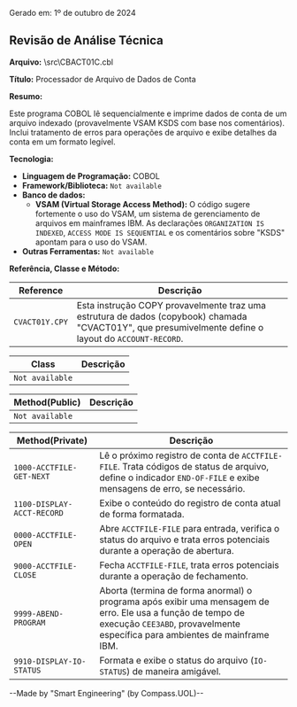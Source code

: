 Gerado em: 1º de outubro de 2024

## Revisão de Análise Técnica

**Arquivo:**  \src\CBACT01C.cbl

**Título:**  Processador de Arquivo de Dados de Conta

**Resumo:** 

Este programa COBOL lê sequencialmente e imprime dados de conta de um arquivo indexado (provavelmente VSAM KSDS com base nos comentários). Inclui tratamento de erros para operações de arquivo e exibe detalhes da conta em um formato legível.

**Tecnologia:**

* **Linguagem de Programação:** COBOL 
* **Framework/Biblioteca:** `Not available`
* **Banco de dados:**
  * **VSAM (Virtual Storage Access Method):** O código sugere fortemente o uso do VSAM, um sistema de gerenciamento de arquivos em mainframes IBM.  As declarações `ORGANIZATION IS INDEXED`, `ACCESS MODE IS SEQUENTIAL` e os comentários sobre "KSDS" apontam para o uso do VSAM.
* **Outras Ferramentas:** `Not available`

**Referência, Classe e Método:**

| Reference | Descrição |
|---|---|
| `CVACT01Y.CPY` |  Esta instrução COPY provavelmente traz uma estrutura de dados (copybook) chamada "CVACT01Y", que presumivelmente define o layout do `ACCOUNT-RECORD`. |


| Class | Descrição |
|---|---|
| `Not available` |  |

| Method(Public) | Descrição |
|---|---|
| `Not available` |  |

| Method(Private) | Descrição |
|---|---|
| `1000-ACCTFILE-GET-NEXT` |  Lê o próximo registro de conta de `ACCTFILE-FILE`. Trata códigos de status de arquivo, define o indicador `END-OF-FILE` e exibe mensagens de erro, se necessário.  |
| `1100-DISPLAY-ACCT-RECORD` | Exibe o conteúdo do registro de conta atual de forma formatada.  |
| `0000-ACCTFILE-OPEN` | Abre `ACCTFILE-FILE` para entrada, verifica o status do arquivo e trata erros potenciais durante a operação de abertura. |
| `9000-ACCTFILE-CLOSE` | Fecha `ACCTFILE-FILE`, trata erros potenciais durante a operação de fechamento. |
| `9999-ABEND-PROGRAM` |  Aborta (termina de forma anormal) o programa após exibir uma mensagem de erro. Ele usa a função de tempo de execução `CEE3ABD`, provavelmente específica para ambientes de mainframe IBM. | 
| `9910-DISPLAY-IO-STATUS` |  Formata e exibe o status do arquivo (`IO-STATUS`) de maneira amigável. |

--Made by "Smart Engineering" (by Compass.UOL)--